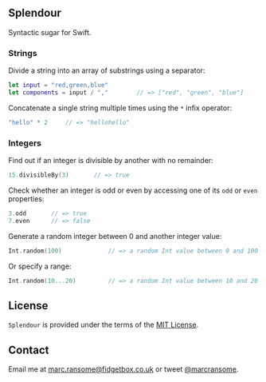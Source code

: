 ## Splendour
Syntactic sugar for Swift.

### Strings

Divide a string into an array of substrings using a separator:

```swift
let input = "red,green,blue"
let components = input / ","		// => ["red", "green", "blue"]
```

Concatenate a single string multiple times using the `*` infix operator:

```swift
"hello" * 2		// => "hellohello"
```

### Integers

Find out if an integer is divisible by another with no remainder:

```swift
15.divisibleBy(3)		// => true
```
Check whether an integer is odd or even by accessing one of its `odd` or `even` properties:

```swift
3.odd		// => true
7.even		// => false
```

Generate a random integer between 0 and another integer value:

```swift
Int.random(100)				// => a random Int value between 0 and 100 inclusive
```

Or specify a range:

```swift
Int.random(10...20)			// => a random Int value between 10 and 20 inclusive
```

## License
`Splendour` is provided under the terms of the [MIT License](http://opensource.org/licenses/mit-license.php).

## Contact
Email me at [marc.ransome@fidgetbox.co.uk](mailto:marc.ransome@fidgetbox.co.uk) or tweet [@marcransome](http://www.twitter.com/marcransome).
